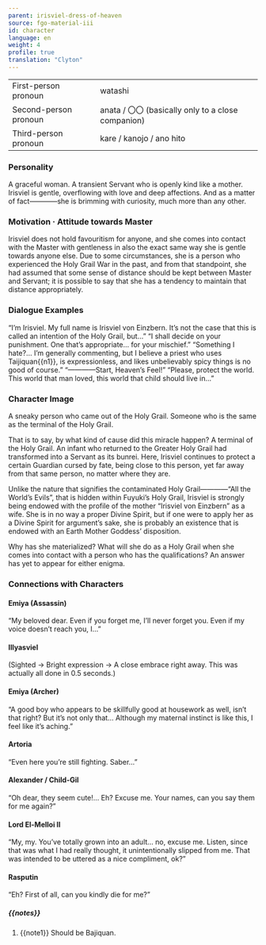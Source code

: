 ```yaml
---
parent: irisviel-dress-of-heaven
source: fgo-material-iii
id: character
language: en
weight: 4
profile: true
translation: "Clyton"
---
```


<table>
  <tr><td>First-person pronoun</td><td>watashi</td></tr>
  <tr><td>Second-person pronoun</td><td>anata / 〇〇 (basically only to a close companion)</td></tr>
  <tr><td>Third-person pronoun</td><td>kare / kanojo / ano hito</td></tr>
</table>

### Personality

A graceful woman. A transient Servant who is openly kind like a mother. Irisviel is gentle, overflowing with love and deep affections. And as a matter of fact————she is brimming with curiosity, much more than any other.

### Motivation · Attitude towards Master

Irisviel does not hold favouritism for anyone, and she comes into contact with the Master with gentleness in also the exact same way she is gentle towards anyone else. Due to some circumstances, she is a person who experienced the Holy Grail War in the past, and from that standpoint, she had assumed that some sense of distance should be kept between Master and Servant; it is possible to say that she has a tendency to maintain that distance appropriately.

### Dialogue Examples

“I’m Irisviel. My full name is Irisviel von Einzbern. It’s not the case that this is called an intention of the Holy Grail, but…”
“I shall decide on your punishment. One that’s appropriate… for your mischief.”
“Something I hate?… I’m generally commenting, but I believe a priest who uses Taijiquan{{n1}}, is expressionless, and likes unbelievably spicy things is no good of course.”
“————Start, Heaven’s Feel!”
“Please, protect the world. This world that man loved, this world that child should live in…”

### Character Image

A sneaky person who came out of the Holy Grail. Someone who is the same as the terminal of the Holy Grail.

That is to say, by what kind of cause did this miracle happen? A terminal of the Holy Grail. An infant who returned to the Greater Holy Grail had transformed into a Servant as its bunrei. Here, Irisviel continues to protect a certain Guardian cursed by fate, being close to this person, yet far away from that same person, no matter where they are.

Unlike the nature that signifies the contaminated Holy Grail————“All the World’s Evils”, that is hidden within Fuyuki’s Holy Grail, Irisviel is strongly being endowed with the profile of the mother “Irisviel von Einzbern” as a wife. She is in no way a proper Divine Spirit, but if one were to apply her as a Divine Spirit for argument’s sake, she is probably an existence that is endowed with an Earth Mother Goddess’ disposition.

Why has she materialized? What will she do as a Holy Grail when she comes into contact with a person who has the qualifications? An answer has yet to appear for either enigma.

### Connections with Characters

#### Emiya (Assassin)

“My beloved dear. Even if you forget me, I’ll never forget you. Even if my voice doesn’t reach you, I…”

#### Illyasviel

(Sighted → Bright expression → A close embrace right away. This was actually all done in 0.5 seconds.)

#### Emiya (Archer)

“A good boy who appears to be skillfully good at housework as well, isn’t that right? But it’s not only that… Although my maternal instinct is like this, I feel like it’s aching.”

#### Artoria

“Even here you’re still fighting. Saber…”

#### Alexander / Child-Gil

“Oh dear, they seem cute!… Eh? Excuse me. Your names, can you say them for me again?”

#### Lord El-Melloi II

“My, my. You’ve totally grown into an adult… no, excuse me. Listen, since that was what I had really thought, it unintentionally slipped from me. That was intended to be uttered as a nice compliment, ok?”

#### Rasputin

“Eh? First of all, can you kindly die for me?”

##### {{notes}}

1. {{note1}} Should be Bajiquan.
